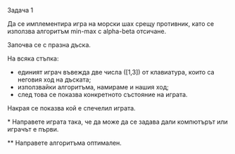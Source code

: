 Задача 1

Да се имплементира игра на морски шах срещу противник, като се използва алгоритъм min-max с alpha-beta отсичане.

Започва се с празна дъска.

На всяка стъпка:

* единият играч въвежда две числа ([1,3]) от клавиатура, които са неговия ход на дъската;
* използвайки алгоритъма, намираме и нашия ход;
* след това се показва конкретното състояние на играта.

Накрая се показва кой е спечелил играта.

\* Направете играта така, че да може да се задава дали компютърът или играчът е първи.

** Направете алгоритъма оптимален.
